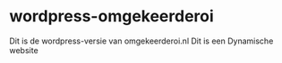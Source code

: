 # wordpress-omgekeerderoi
Dit is de wordpress-versie van omgekeerderoi.nl
Dit is een Dynamische website
